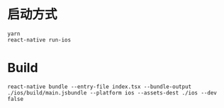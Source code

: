 # 启动方式
    yarn
    react-native run-ios

# Build
    react-native bundle --entry-file index.tsx --bundle-output ./ios/build/main.jsbundle --platform ios --assets-dest ./ios --dev false

